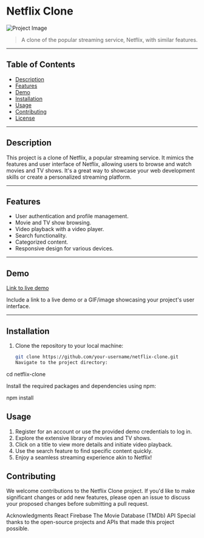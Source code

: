 # Netflix Clone

![Project Image](project_image.png)  <!-- Include a project image or logo if available -->

> A clone of the popular streaming service, Netflix, with similar features.

---

## Table of Contents

- [Description](#description)
- [Features](#features)
- [Demo](#demo)
- [Installation](#installation)
- [Usage](#usage)
- [Contributing](#contributing)
- [License](#license)

---

## Description

This project is a clone of Netflix, a popular streaming service. It mimics the features and user interface of Netflix, allowing users to browse and watch movies and TV shows. It's a great way to showcase your web development skills or create a personalized streaming platform.

---

## Features

- User authentication and profile management.
- Movie and TV show browsing.
- Video playback with a video player.
- Search functionality.
- Categorized content.
- Responsive design for various devices.

---

## Demo

[Link to live demo](https://your-demo-link.com)

Include a link to a live demo or a GIF/image showcasing your project's user interface.

---

## Installation

1. Clone the repository to your local machine:

   ```bash
   git clone https://github.com/your-username/netflix-clone.git
   Navigate to the project directory:

cd netflix-clone

Install the required packages and dependencies using npm:

npm install
## Usage

1. Register for an account or use the provided demo credentials to log in.
2. Explore the extensive library of movies and TV shows.
3. Click on a title to view more details and initiate video playback.
4. Use the search feature to find specific content quickly.
5. Enjoy a seamless streaming experience akin to Netflix!


## Contributing

We welcome contributions to the Netflix Clone project. If you'd like to make significant changes or add new features, please open an issue to discuss your proposed changes before submitting a pull request.



Acknowledgments
React
Firebase
The Movie Database (TMDb) API
Special thanks to the open-source projects and APIs that made this project possible.
